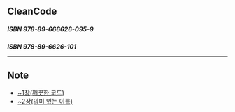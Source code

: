 ## CleanCode
<h5> ISBN 978-89-666626-095-9
<h5> ISBN 978-89-6626-101

----

## Note
- [~1장(깨끗한 코드)](./01_TIL.md)
- [~2장(의미 있는 이름)](./02_TIL.md)
